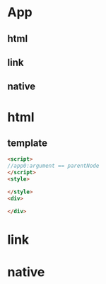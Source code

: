 # App
## html
## link
## native

# html
## template
```html
<script>
//app0:argument == parentNode
</script>
<style>

</style>
<div>

</div>
```

# link

# native
